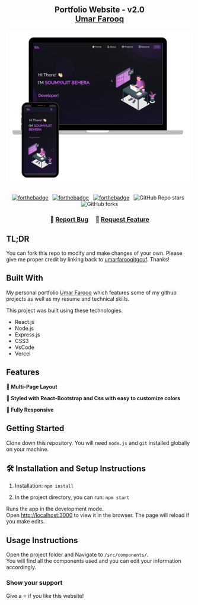 <h2 align="center">
  Portfolio Website - v2.0<br/>
  <a href="https://ufportfolio.netlify.app" target="_blank">Umar Farooq</a>
</h2>
<div align="center">
  <img alt="Demo" src="./Images/readme-img1.png" />
</div>

<br/>

<center>

[![forthebadge](https://forthebadge.com/images/badges/built-with-love.svg)](https://forthebadge.com) &nbsp;
[![forthebadge](https://forthebadge.com/images/badges/made-with-javascript.svg)](https://forthebadge.com) &nbsp;
[![forthebadge](https://forthebadge.com/images/badges/open-source.svg)](https://forthebadge.com) &nbsp;
![GitHub Repo stars](https://img.shields.io/github/stars/soumyajit4419/Portfolio?color=red&logo=github&style=for-the-badge) &nbsp;
![GitHub forks](https://img.shields.io/github/forks/umarfarooqitgcuf/portfolio?color=red&logo=github&style=for-the-badge)

</center>

<h3 align="center">
    🔹
    <a href="https://github.com/umarfarooqitgcuf/portfolio/issues">Report Bug</a> &nbsp; &nbsp;
    🔹
    <a href="https://github.com/umarfarooqitgcuf/portfolio/issues">Request Feature</a>
</h3>

## TL;DR

You can fork this repo to modify and make changes of your own. Please give me proper credit by linking back to [umarfarooqitgcuf](https://github.com/umarfarooqitgcuf/portfolio). Thanks!

## Built With

My personal portfolio <a href="https://ufportfolio.netlify.app" target="_blank">Umar Farooq</a> which features some of my github projects as well as my resume and technical skills.<br/>

This project was built using these technologies.

- React.js
- Node.js
- Express.js
- CSS3
- VsCode
- Vercel

## Features

**📖 Multi-Page Layout**

**🎨 Styled with React-Bootstrap and Css with easy to customize colors**

**📱 Fully Responsive**

## Getting Started

Clone down this repository. You will need `node.js` and `git` installed globally on your machine.

## 🛠 Installation and Setup Instructions

1. Installation: `npm install`

2. In the project directory, you can run: `npm start`

Runs the app in the development mode.\
Open [http://localhost:3000](http://localhost:3000) to view it in the browser.
The page will reload if you make edits.

## Usage Instructions

Open the project folder and Navigate to `/src/components/`. <br/>
You will find all the components used and you can edit your information accordingly.

### Show your support

Give a ⭐ if you like this website!
